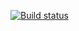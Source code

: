 [![Build status](https://ci.appveyor.com/api/projects/status/d2cvvr5uur0gk567?svg=true)](https://ci.appveyor.com/project/VorobevDenis95/ahj-dnd)
